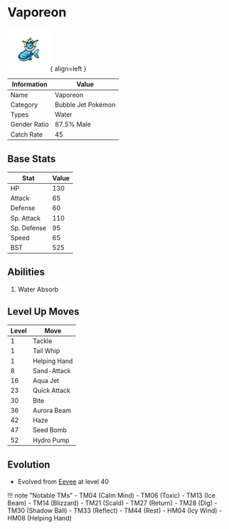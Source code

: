 # Vaporeon

![Vaporeon](../images/pokemon/134.png){ align=left }

| Information | Value |
|------------|--------|
| Name | Vaporeon |
| Category | Bubble Jet Pokémon |
| Types | Water |
| Gender Ratio | 87.5% Male |
| Catch Rate | 45 |

## Base Stats

| Stat | Value |
|------|-------|
| HP | 130 |
| Attack | 65 |
| Defense | 60 |
| Sp. Attack | 110 |
| Sp. Defense | 95 |
| Speed | 65 |
| BST | 525 |

## Abilities
1. Water Absorb

## Level Up Moves
| Level | Move |
|-------|------|
| 1 | Tackle |
| 1 | Tail Whip |
| 1 | Helping Hand |
| 8 | Sand-Attack |
| 16 | Aqua Jet |
| 23 | Quick Attack |
| 30 | Bite |
| 36 | Aurora Beam |
| 42 | Haze |
| 47 | Seed Bomb |
| 52 | Hydro Pump |

## Evolution
- Evolved from [Eevee](133-eevee.md) at level 40

!!! note "Notable TMs"
    - TM04 (Calm Mind)
    - TM06 (Toxic)
    - TM13 (Ice Beam)
    - TM14 (Blizzard)
    - TM21 (Scald)
    - TM27 (Return)
    - TM28 (Dig)
    - TM30 (Shadow Ball)
    - TM33 (Reflect)
    - TM44 (Rest)
    - HM04 (Icy Wind)
    - HM08 (Helping Hand)
